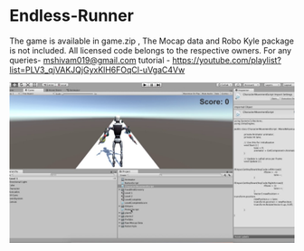 # Endless-Runner
The game is available in game.zip , The Mocap data and Robo Kyle package is not included. All licensed code belongs to the respective owners. For any queries- mshivam019@gmail.com
tutorial - https://youtube.com/playlist?list=PLV3_qjVAKJQjGyxKlH6FOqCl-uVgaC4Vw


![Screenshot](https://raw.githubusercontent.com/mshivam019/Endless-Runner/main/kyle.jpg?raw=true "Sceenshot")
